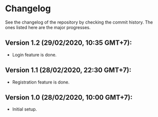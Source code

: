 # Changelog
See the changelog of the repository by checking the commit history. The ones listed here are the major progresses.

## Version 1.2 (29/02/2020, 10:35 GMT+7):
* Login feature is done.

## Version 1.1 (28/02/2020, 22:30 GMT+7):
* Registration feature is done.

## Version 1.0 (28/02/2020, 10:00 GMT+7):
* Initial setup.